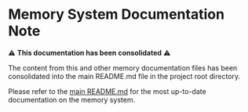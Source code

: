 # Memory System Documentation Note

⚠️ **This documentation has been consolidated** ⚠️

The content from this and other memory documentation files has been consolidated into the main README.md file in the project root directory.

Please refer to the [main README.md](../../../README.md) for the most up-to-date documentation on the memory system. 